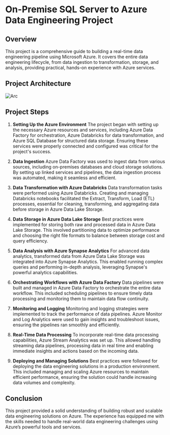 # On-Premise SQL Server to Azure Data Engineering Project

## Overview

This project is a comprehensive guide to building a real-time data engineering pipeline using Microsoft Azure. It covers the entire data engineering lifecycle, from data ingestion to transformation, storage, and analysis, providing practical, hands-on experience with Azure services.

## Project Architecture

![Arc](https://github.com/user-attachments/assets/5394aeff-2920-40dd-88b6-0c33d67e10b1)

## Project Steps

1. **Setting Up the Azure Environment**
   The project began with setting up the necessary Azure resources and services, including Azure Data Factory for orchestration, Azure Databricks for data transformation, and Azure SQL Database for structured data storage. Ensuring these services were properly connected and configured was critical for the project's success.

2. **Data Ingestion**
   Azure Data Factory was used to ingest data from various sources, including on-premises databases and cloud storage solutions. By setting up linked services and pipelines, the data ingestion process was automated, making it seamless and efficient.

3. **Data Transformation with Azure Databricks**
   Data transformation tasks were performed using Azure Databricks. Creating and managing Databricks notebooks facilitated the Extract, Transform, Load (ETL) processes, essential for cleaning, transforming, and aggregating data before storage in Azure Data Lake Storage.

4. **Data Storage in Azure Data Lake Storage**
   Best practices were implemented for storing both raw and processed data in Azure Data Lake Storage. This involved partitioning data to optimize performance and choosing the right file formats to balance between storage cost and query efficiency.

5. **Data Analysis with Azure Synapse Analytics**
   For advanced data analytics, transformed data from Azure Data Lake Storage was integrated into Azure Synapse Analytics. This enabled running complex queries and performing in-depth analysis, leveraging Synapse's powerful analytics capabilities.

6. **Orchestrating Workflows with Azure Data Factory**
   Data pipelines were built and managed in Azure Data Factory to orchestrate the entire data workflow. This included scheduling pipelines to ensure timely data processing and monitoring them to maintain data flow continuity.

7. **Monitoring and Logging**
   Monitoring and logging strategies were implemented to track the performance of data pipelines. Azure Monitor and Log Analytics were used to gain insights and troubleshoot issues, ensuring the pipelines ran smoothly and efficiently.

8. **Real-Time Data Processing**
   To incorporate real-time data processing capabilities, Azure Stream Analytics was set up. This allowed handling streaming data pipelines, processing data in real time and enabling immediate insights and actions based on the incoming data.

9. **Deploying and Managing Solutions**
   Best practices were followed for deploying the data engineering solutions in a production environment. This included managing and scaling Azure resources to maintain efficient performance, ensuring the solution could handle increasing data volumes and complexity.

## Conclusion

This project provided a solid understanding of building robust and scalable data engineering solutions on Azure. The experience has equipped me with the skills needed to handle real-world data engineering challenges using Azure’s powerful tools and services.

